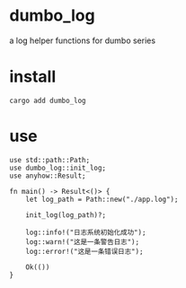 # dumbo_log
a log helper functions for dumbo series

# install
```
cargo add dumbo_log
```

# use
```
use std::path::Path;
use dumbo_log::init_log; 
use anyhow::Result;

fn main() -> Result<()> {
    let log_path = Path::new("./app.log");
    
    init_log(log_path)?;
    
    log::info!("日志系统初始化成功");
    log::warn!("这是一条警告日志");
    log::error!("这是一条错误日志");
    
    Ok(())
}

```
